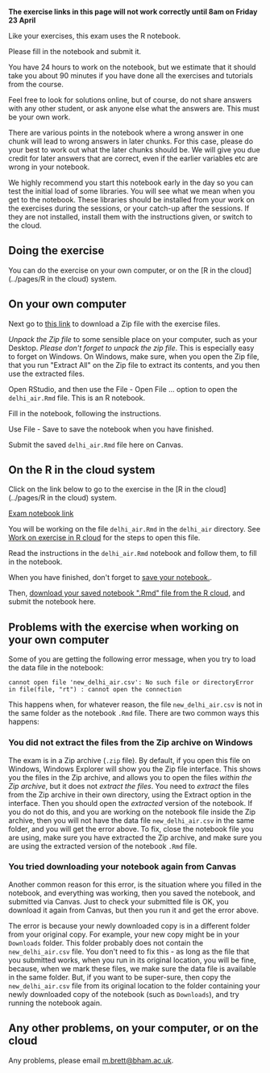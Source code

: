 **The exercise links in this page will not work correctly until 8am on Friday
23 April**

Like your exercises, this exam uses the R notebook.

Please fill in the notebook and submit it.

You have 24 hours to work on the notebook, but we estimate that it should take
you about 90 minutes if you have done all the exercises and tutorials from the
course.

Feel free to look for solutions online, but of course, do not share answers with any other student, or ask anyone else what the answers are.  This must be your own work.

There are various points in the notebook where a wrong answer in one chunk will
lead to wrong answers in later chunks.  For this case, please do your best to
work out what the later chunks should be.  We will give you due credit for
later answers that are correct, even if the earlier variables etc are wrong in
your notebook.

We highly recommend you start this notebook early in the day so you can test
the initial load of some libraries.  You will see what we mean when you get to
the notebook.  These libraries should be installed from your work on the
exercises during the sessions, or your catch-up after the sessions.  If they
are not installed, install them with the instructions given, or switch to the
cloud.

## Doing the exercise

You can do the exercise on your own computer, or on the [R in the
cloud](../pages/R in the cloud) system.

## On your own computer

Next go to [this
link](https://github.com/uob-cfd/delhi_air/archive/master.zip) to
download a Zip file with the exercise files.

*Unpack the Zip file* to some sensible place on your computer, such as your
Desktop.  *Please don't forget to unpack the zip file*.  This is especially
easy to forget on Windows.  On Windows, make sure, when you open the Zip file,
that you run "Extract All" on the Zip file to extract its contents, and you
then use the extracted files.

Open RStudio, and then use the File - Open File ... option to open the
`delhi_air.Rmd` file.  This is an R notebook.

Fill in the notebook, following the instructions.

Use File - Save to save the notebook when you have finished.

Submit the saved `delhi_air.Rmd` file here on Canvas.

## On the R in the cloud system

Click on the link below to go to the exercise in the [R in the
cloud](../pages/R in the cloud) system.

[Exam notebook
link](https://uobhub.org/hub/user-redirect/git-pull?repo=https%3A%2F%2Fgithub.com%2Fuob-cfd%2Fdelhi_air&urlpath=/rstudio)

You will be working on the file `delhi_air.Rmd` in the `delhi_air` directory.
See [Work on exercise in R cloud](../pages/work-on-exercise-in-r-cloud) for the
steps to open this file.

Read the instructions in the `delhi_air.Rmd` notebook and follow them, to fill
in the notebook.

When you have finished, don't forget to [save your
notebook.](../pages/work-on-exercise-in-r-cloud).

Then, [download your saved notebook \".Rmd\" file from the R
cloud](../pages/download-from-r-cloud), and submit the notebook here.

## Problems with the exercise when working on your own computer

Some of you are getting the following error message, when you try to load the data file in the notebook:

```
cannot open file 'new_delhi_air.csv': No such file or directoryError in file(file, "rt") : cannot open the connection
```

This happens when, for whatever reason, the file `new_delhi_air.csv` is not in
the same folder as the notebook `.Rmd` file.  There are two common ways this
happens:

### You did not extract the files from the Zip archive on Windows

The exam is in a Zip archive (`.zip` file).  By default, if you open this
file on Windows, Windows Explorer will show you the Zip file interface.  This
shows you the files in the Zip archive, and allows you to open the files
*within the Zip archive*, but it does not *extract the files*.   You need to
*extract* the files from the Zip archive in their own directory, using the
Extract option in the interface.   Then you should open the *extracted* version
of the notebook.  If you do not do this, and you are working on the notebook
file inside the Zip archive, then you will not have the data file
`new_delhi_air.csv` in the same folder, and you will get the error above.  To
fix, close the notebook file you are using, make sure you have extracted the
Zip archive, and make sure you are using the extracted version of the notebook
`.Rmd` file.

### You tried downloading your notebook again from Canvas

Another common reason for this error, is the situation where you filled in the notebook, and everything was working, then you saved the notebook, and submitted via Canvas.  Just to check your submitted file is OK, you download it again from Canvas, but then you run it and get the error above.

The error is because your newly downloaded copy is in a different folder from
your original copy. For example, your new copy might be in your `Downloads`
folder. This folder probably does not contain the `new_delhi_air.csv`
file.   You don't need to fix this - as long as the file that you submitted
works, when you run in its original location, you will be fine, because, when
we mark these files, we make sure the data file is available in the same
folder.  But, if you want to be super-sure, then copy the
`new_delhi_air.csv` file from its original location to the folder containing
your newly downloaded copy of the notebook (such as `Downloads`), and try
running the notebook again.

## Any other problems, on your computer, or on the cloud

Any problems, please email <m.brett@bham.ac.uk>.
